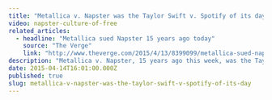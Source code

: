 ```yaml
---
title: "Metallica v. Napster was the Taylor Swift v. Spotify of its day"
video: napster-culture-of-free
related_articles:
  - headline: "Metallica sued Napster 15 years ago today"
    source: "The Verge"
    link: "http://www.theverge.com/2015/4/13/8399099/metallica-sued-napster-15-years-ago-today"
description: "Metallica v. Napster, 15 years ago this week, was the Taylor Swift v. Spotify of its day. To this day the music industry grapples with _The Culture of Free._"
date: 2015-04-14T16:01:00.000Z
published: true
slug: metallica-v-napster-was-the-taylor-swift-v-spotify-of-its-day
---
```



